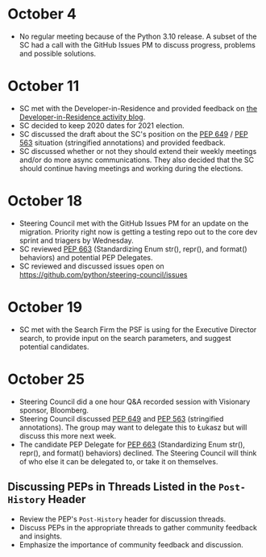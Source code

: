 # October 4

- No regular meeting because of the Python 3.10 release. A subset of the SC
  had a call with the GitHub Issues PM to discuss progress, problems and
  possible solutions.

# October 11

- SC met with the Developer-in-Residence and provided feedback on [the
  Developer-in-Residence activity blog](https://lukasz.langa.pl/f15a8851-af26-4e94-a4b1-c146c57c9d20/).
- SC decided to keep 2020 dates for 2021 election.
- SC discussed the draft about the SC's position on the
  [PEP 649](https://www.python.org/dev/peps/pep-0649/) /
  [PEP 563](https://www.python.org/dev/peps/pep-0563/)
  situation (stringified annotations) and provided feedback.
- SC discussed whether or not they should extend their weekly meetings
  and/or do more async communications. They also decided that the SC should
  continue having meetings and working during the elections.

# October 18

- Steering Council met with the GitHub Issues PM for an update on the
  migration. Priority right now is getting a testing repo out to the core
  dev sprint and triagers by Wednesday.
- SC reviewed [PEP 663](https://www.python.org/dev/peps/pep-0663/)
  (Standardizing Enum str(), repr(), and format() behaviors) and potential
  PEP Delegates.
- SC reviewed and discussed issues open on
  https://github.com/python/steering-council/issues

# October 19

- SC met with the Search Firm the PSF is using for the Executive Director
  search, to provide input on the search parameters, and suggest potential
  candidates.

# October 25

- Steering Council did a one hour Q&A recorded session with Visionary
  sponsor, Bloomberg.
- Steering Council discussed [PEP 649](https://www.python.org/dev/peps/pep-0649/)
  and [PEP 563](https://www.python.org/dev/peps/pep-0563/) (stringified annotations).
  The group may want to delegate this to Łukasz but will discuss this more
  next week.
- The candidate PEP Delegate for [PEP 663](https://www.python.org/dev/peps/pep-0663/)
  (Standardizing Enum str(), repr(), and format() behaviors) declined. The
  Steering Council will think of who else it can be delegated to, or take it
  on themselves.

## Discussing PEPs in Threads Listed in the `Post-History` Header

- Review the PEP's `Post-History` header for discussion threads.
- Discuss PEPs in the appropriate threads to gather community feedback and insights.
- Emphasize the importance of community feedback and discussion.
